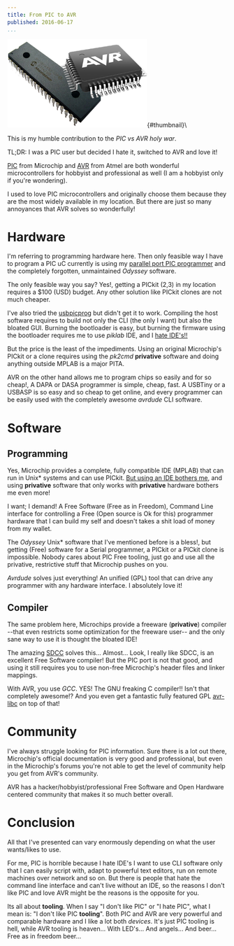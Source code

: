 ```yaml
---
title: From PIC to AVR
published: 2016-06-17
...
```


![](/img/picavr/thumbnail.png){#thumbnail}\

This is my humble contribution to the *PIC vs AVR holy war*.

TL;DR: I was a PIC user but decided I hate it, switched to AVR and love it!

[PIC](https://en.wikipedia.org/wiki/PIC_microcontroller) from
Microchip and [AVR](https://en.wikipedia.org/wiki/Atmel_AVR) from Atmel are both
wonderful microcontrollers for hobbyist and professional as well (I am a
hobbyist only if you're wondering).

I used to love PIC microcontrollers and originally choose them because they are
the most widely available in my location. But there are just so many annoyances
that AVR solves so wonderfully!
<!--more-->

# Hardware

I'm referring to programming hardware here. Then only feasible way I have to
program a PIC uC currently is using my [parallel port PIC
programmer](http://silly-bytes.blogspot.com/2013/08/programando-pics-en-gnulinux-hardware-y.html)
and the completely forgotten, unmaintained *Odyssey* software.

The only feasible way you say? Yes!, getting a PICkit (2,3) in my location
requires a $100 (USD) budget. Any other solution like PICkit clones are not much
cheaper.

I've also tried the [usbpicprog](http://www.usbpicprog.org) but didn't get it to
work. Compiling the host software requires to build not only the CLI (the only I
want) but also the bloated GUI. Burning the bootloader is easy, but burning the
firmware using the bootloader requires me to use *piklab* IDE, and I [hate
IDE's!!](http://silly-bytes.blogspot.com/2016/03/why-do-i-hate-ides.htm)

But the price is the least of the impediments. Using an original Microchip's
PICkit or a clone requires using the *pk2cmd* **privative** software and doing
anything outside MPLAB is a major PITA.

AVR on the other hand allows me to program chips so easily and for so cheap!, A
DAPA or DASA programmer is simple, cheap, fast. A USBTiny or a USBASP is so easy
and so cheap to get online, and every programmer can be easily used with the
completely awesome *avrdude* CLI software.


# Software

## Programming

Yes, Microchip provides a complete, fully compatible IDE (MPLAB) that can run in
Unix\* systems and can use PICkit. [But using an IDE bothers
me](http://silly-bytes.blogspot.com/2016/03/why-do-i-hate-ides.htm), and using
**privative** software that only works with **privative** hardware bothers me
even more!

I want; I demand! A Free Software (Free as in Freedom), Command Line interface
for controlling a Free (Open source is Ok for this) programmer hardware that I
can build my self and doesn't takes a shit load of money from my wallet.

The *Odyssey* Unix\* software that I've mentioned before is a bless!, but
getting (Free) software for a Serial programmer, a PICkit or a PICkit clone is
impossible. Nobody cares about PIC Free tooling, just go and use all the
privative, restrictive stuff that Microchip pushes on you.

*Avrdude* solves just everything! An unified (GPL) tool that can drive any
programmer with any hardware interface. I absolutely love it!


## Compiler

The same problem here, Microchips provide a freeware (**privative**) compiler
--that even restricts some optimization for the freeware user-- and the only
sane way to use it is thought the bloated IDE!

The amazing [SDCC](http://sdcc.sourceforge.net/) solves this... Almost...
Look, I really like SDCC, is an excellent Free Software compiler!  But the PIC
port is not that good, and using it still requires you to use non-free
Microchip's header files and linker mappings.

With AVR, you use *GCC*. YES! The GNU freaking C compiler!! Isn't that
completely awesome!? And you even get a fantastic fully featured GPL
[avr-libc](http://www.nongnu.org/avr-libc/) on top of that!


# Community

I've always struggle looking for PIC information. Sure there is a lot out there,
Microchip's official documentation is very good and professional, but even in
the Microchip's forums you're not able to get the level of community help you
get from AVR's community.

AVR has a hacker/hobbyist/professional Free Software and Open Hardware
centered community that makes it so much better overall.


# Conclusion

All that I've presented can vary enormously depending on what the user
wants/likes to use.

For me, PIC is horrible because I hate IDE's I want to use CLI software only
that I can easily script with, adapt to powerful text editors, run on remote
machines over network and so on. But there is people that hate the command line
interface and can't live without an IDE, so the reasons I don't like PIC and
love AVR might be the reasons is the opposite for you.

Its all about **tooling**. When I say "I don't like PIC" or "I hate PIC",
what I mean is: "I don't like PIC **tooling**". Both PIC and AVR are very
powerful and comparable hardware and I like a lot both *devices*. It's just PIC
tooling is hell, while AVR tooling is heaven... With LED's... And angels... And
beer... Free as in freedom beer...
